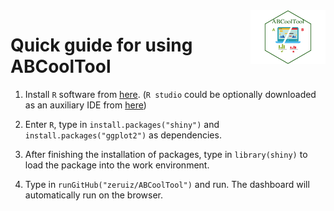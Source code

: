 <img src="ablogo.png" width="120" align="right" />

# Quick guide for using ABCoolTool

1. Install `R` software from [here](https://cran.r-project.org/). (`R studio` could be optionally downloaded as an auxiliary IDE from [here](https://rstudio.com/products/rstudio/download/))

2. Enter `R`, type in `install.packages("shiny")` and `install.packages("ggplot2")` as dependencies.

3. After finishing the installation of packages, type in `library(shiny)` to load the package into the work environment.

4. Type in `runGitHub("zeruiz/ABCoolTool")` and run. The dashboard will automatically run on the browser.
